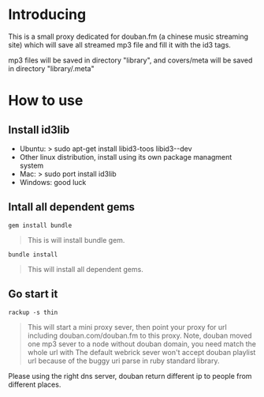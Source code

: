 Introducing
===========

This is a small proxy dedicated for douban.fm (a chinese music streaming site) which will save all streamed mp3 file and fill it with the id3 tags.

mp3 files will be saved in directory "library", and covers/meta will be saved in directory "library/.meta"

How to use 
==========

Install id3lib
--------------

* Ubuntu: > sudo apt-get install libid3-toos libid3-<version>-dev
* Other linux distribution, install using its own package managment system
* Mac: > sudo port install id3lib
* Windows: good luck

Intall all dependent gems
-------------------------

`gem install bundle`

> This is will install bundle gem.

`bundle install`

> This will install all dependent gems.

Go start it
-----------

`rackup -s thin`

> This will start a mini proxy sever, then point your proxy for url including douban.com/douban.fm to this proxy. Note, douban moved one mp3 sever to a node without douban domain, you need match the whole url with 
> The default webrick sever won't accept douban playlist url because of the buggy uri parse in ruby standard library.
	
Please using the right dns server, douban return different ip to people from different places.







